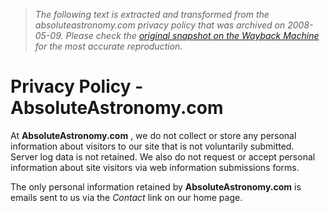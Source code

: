 > *The following text is extracted and transformed from the absoluteastronomy.com privacy policy that was archived on 2008-05-09. Please check the [original snapshot on the Wayback Machine](https://web.archive.org/web/20080509174726id_/http%3A//www.absoluteastronomy.com/privacy.htm) for the most accurate reproduction.*

# Privacy Policy - AbsoluteAstronomy.com

At **AbsoluteAstronomy.com** , we do not collect or store any personal information about visitors to our site that is not voluntarily submitted.  Server log data is not retained. We also do not request or accept personal information about site visitors via web information submissions forms.

The only personal information retained by **AbsoluteAstronomy.com** is emails sent to us via the _Contact_ link on our home page.
